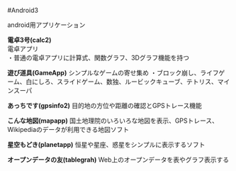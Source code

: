 #Android3

android用アプリケーション  

**電卓3号(calc2)**  
電卓アプリ  
・普通の電卓アプリに計算式、関数グラフ、3Dグラフ機能を持つ  

**遊び道具(GameApp)**
シンプルなゲームの寄せ集め
・ブロック崩し、ライフゲーム、白にしろ、スライドゲーム、数独、ルービックキューブ、テトリス、マインスーパ  

**あっちです(gpsinfo2)**
目的地の方位や距離の確認とGPSトレース機能  

**こんな地図(mapapp)**
国土地理院のいろいろな地図を表示、GPSトレース、Wikipediaのデータが利用できる地図ソフト  

**星空もどき(planetapp)**
恒星や星座、惑星をシンプルに表示するソフト  

**オープンデータの友(tablegrah)**
Web上のオープンデータを表やグラフ表示する  


